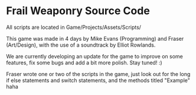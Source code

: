 # Frail Weaponry Source Code
All scripts are located in Game/Projects/Assets/Scripts/

This game was made in 4 days by Mike Evans (Programming) and Fraser (Art/Design), with the use of a soundtrack by Elliot Rowlands.

We are currently developing an update for the game to improve on some features, fix some bugs and add a bit more polish. Stay tuned! :)

Fraser wrote one or two of the scripts in the game, just look out for the long if else statements and switch statements, and the methods titled "Example" haha
